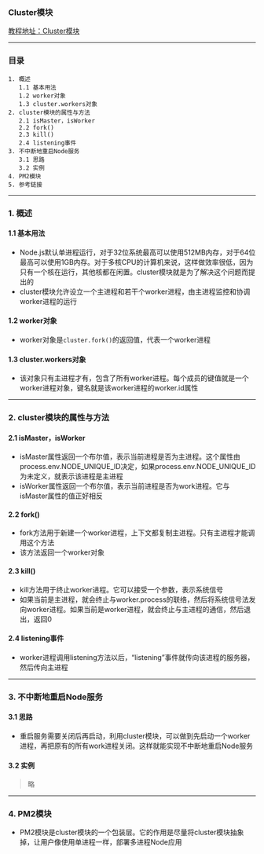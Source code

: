 ### Cluster模块
[教程地址：Cluster模块](http://javascript.ruanyifeng.com/nodejs/cluster.html)

---
### 目录
```
1. 概述
   1.1 基本用法
   1.2 worker对象
   1.3 cluster.workers对象
2. cluster模块的属性与方法
   2.1 isMaster，isWorker
   2.2 fork()
   2.3 kill()
   2.4 listening事件
3. 不中断地重启Node服务
   3.1 思路
   3.2 实例
4. PM2模块
5. 参考链接
```

---
### 1. 概述

#### 1.1 基本用法
- Node.js默认单进程运行，对于32位系统最高可以使用512MB内存，对于64位最高可以使用1GB内存。对于多核CPU的计算机来说，这样做效率很低，因为只有一个核在运行，其他核都在闲置。cluster模块就是为了解决这个问题而提出的
- cluster模块允许设立一个主进程和若干个worker进程，由主进程监控和协调worker进程的运行

#### 1.2 worker对象
- worker对象是`cluster.fork()`的返回值，代表一个worker进程

#### 1.3  cluster.workers对象
- 该对象只有主进程才有，包含了所有worker进程。每个成员的键值就是一个worker进程对象，键名就是该worker进程的worker.id属性

---
### 2. cluster模块的属性与方法

#### 2.1 isMaster，isWorker
- isMaster属性返回一个布尔值，表示当前进程是否为主进程。这个属性由process.env.NODE_UNIQUE_ID决定，如果process.env.NODE_UNIQUE_ID为未定义，就表示该进程是主进程
- isWorker属性返回一个布尔值，表示当前进程是否为work进程。它与isMaster属性的值正好相反

#### 2.2 fork()
- fork方法用于新建一个worker进程，上下文都复制主进程。只有主进程才能调用这个方法
- 该方法返回一个worker对象

#### 2.3 kill()
- kill方法用于终止worker进程。它可以接受一个参数，表示系统信号
- 如果当前是主进程，就会终止与worker.process的联络，然后将系统信号法发向worker进程。如果当前是worker进程，就会终止与主进程的通信，然后退出，返回0

#### 2.4 listening事件
- worker进程调用listening方法以后，“listening”事件就传向该进程的服务器，然后传向主进程

---
### 3. 不中断地重启Node服务

#### 3.1 思路
- 重启服务需要关闭后再启动，利用cluster模块，可以做到先启动一个worker进程，再把原有的所有work进程关闭。这样就能实现不中断地重启Node服务

#### 3.2 实例
>略

---
### 4. PM2模块
- PM2模块是cluster模块的一个包装层。它的作用是尽量将cluster模块抽象掉，让用户像使用单进程一样，部署多进程Node应用
